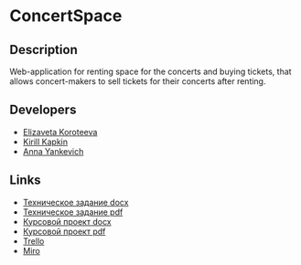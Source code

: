 # ConcertSpace

## Description

Web-application for renting space for the concerts and buying tickets, that allows concert-makers to sell tickets for their concerts after renting.

## Developers

- [Elizaveta Koroteeva](https://github.com/insanisliz)
- [Kirill Kapkin](https://github.com/entrenadorcilo)
- [Anna Yankevich](https://github.com/Homhomich)


## Links

- [Техническое задание docx]()
- [Техническое задание pdf]()
- [Курсовой проект docx](https://github.com/Homhomich/ConcertSpace/blob/main/documents/%D0%9A%D1%83%D1%80%D1%81%D0%BE%D0%B2%D0%BE%D0%B9%20%D0%BF%D1%80%D0%BE%D0%B5%D0%BA%D1%82.docx)
- [Курсовой проект pdf](https://github.com/Homhomich/ConcertSpace/blob/main/documents/%D0%9A%D1%83%D1%80%D1%81%D0%BE%D0%B2%D0%BE%D0%B9%20%D0%BF%D1%80%D0%BE%D0%B5%D0%BA%D1%82.pdf)
- [Trello](https://trello.com/oncertspace)
- [Miro](https://miro.com/app/board/o9J_lPP0-_c=/)
